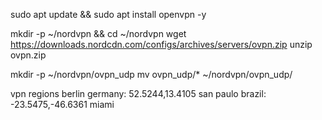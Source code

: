 sudo apt update && sudo apt install openvpn -y

mkdir -p ~/nordvpn && cd ~/nordvpn
wget https://downloads.nordcdn.com/configs/archives/servers/ovpn.zip
unzip ovpn.zip


mkdir -p ~/nordvpn/ovpn_udp
mv ovpn_udp/* ~/nordvpn/ovpn_udp/


vpn regions
berlin germany: 52.5244,13.4105
san paulo brazil: -23.5475,-46.6361
miami 